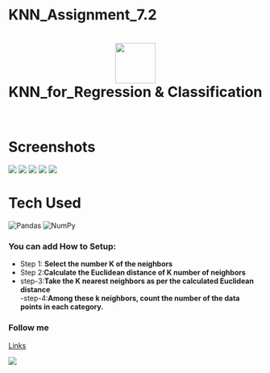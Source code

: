 # KNN_Assignment_7.2
<div align="center">
      <h1> <img src="https://www.askpython.com/wp-content/uploads/2020/10/K-Nearest-Neighbor-1024x512.png" width="80px"><br/>KNN_for_Regression & Classification</h1>
     </div>
<p align="center"> <a href="https://github.com/EmamulHossen" target="_blank"><img alt="" src="https://img.shields.io/badge/Website-EA4C89?style=normal&logo=dribbble&logoColor=white" style="vertical-align:center" /></a> <a href="https://twitter.com/EmamulHossen17" target="_blank"><img alt="" src="https://img.shields.io/badge/Twitter-1DA1F2?style=normal&logo=twitter&logoColor=white" style="vertical-align:center" /></a> <a href="https://www.facebook.com/emamul.hossen.503" target="_blank"><img alt="" src="https://img.shields.io/badge/Facebook-1877F2?style=normal&logo=facebook&logoColor=white" style="vertical-align:center" /></a> <a href="https://www.linkedin.com/in/emamul-hossen-9a8ab1255/}" target="_blank"><img alt="" src="https://img.shields.io/badge/LinkedIn-0077B5?style=normal&logo=linkedin&logoColor=white" style="vertical-align:center" /></a> </p>


# Screenshots
 <img src="https://static.javatpoint.com/tutorial/machine-learning/images/k-nearest-neighbor-algorithm-for-machine-learning2.png"> <img src="#"> <img src="#"> <img src="#"> <img src="#">
# Tech Used
 ![Pandas](https://img.shields.io/badge/pandas-%23150458.svg?style=for-the-badge&logo=pandas&logoColor=white) ![NumPy](https://img.shields.io/badge/numpy-%23013243.svg?style=for-the-badge&logo=numpy&logoColor=white)

### You can add How to Setup:
- Step 1: **Select the number K of the neighbors**<br/>
- Step 2:**Calculate the Euclidean distance of K number of neighbors**<br/>
- step-3:**Take the K nearest neighbors as per the calculated Euclidean distance**<br/>
-step-4:**Among these k neighbors, count the number of the data points in each category.**


### Follow me
[Links](https:[//itsvg.in](https://www.facebook.com/emamul.hossen.503))
 
![](https:[//img.shields.io/badge/IMAGES-4298B8.svg?style=for-the-badge&logoColor=white](https://upload.wikimedia.org/wikipedia/en/thumb/0/04/Facebook_f_logo_%282021%29.svg/1200px-Facebook_f_logo_%282021%29.svg.png)https://upload.wikimedia.org/wikipedia/en/thumb/0/04/Facebook_f_logo_%282021%29.svg/1200px-Facebook_f_logo_%282021%29.svg.png)

    
